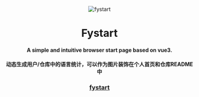 <div align="center"> 

![fystart](/public/favicon.ico)
# Fystart

#### A simple and intuitive browser start page based on vue3.
#### 动态生成用户/仓库中的语言统计，可以作为图片装饰在个人首页和仓库README中

### **[fystart](https://fystart.deeptrain.net/)** 

<br></div>